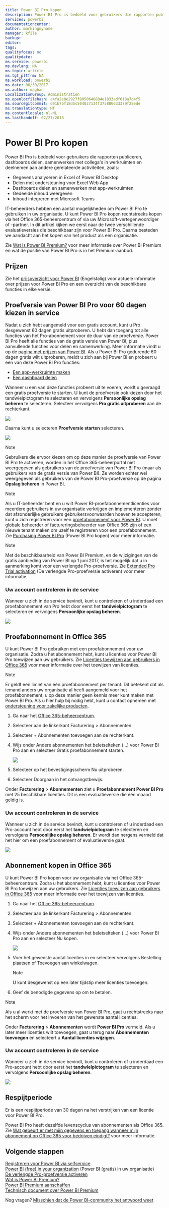 ```yaml
---
title: Power BI Pro kopen
description: Power BI Pro is bedoeld voor gebruikers die rapporten publiceren, dashboards delen, samenwerken met collega's in werkruimten en deelnemen aan andere gerelateerde activiteiten.
services: powerbi
documentationcenter: 
author: markingmyname
manager: kfile
backup: 
editor: 
tags: 
qualityfocus: no
qualitydate: 
ms.service: powerbi
ms.devlang: NA
ms.topic: article
ms.tgt_pltfrm: NA
ms.workload: powerbi
ms.date: 06/30/2017
ms.author: maghan
LocalizationGroup: Administration
ms.openlocfilehash: c4fa2e0e2927f8050648884e1833adf618a7d4f5
ms.sourcegitcommit: d91b7bf18d5c504037134f375886633379f28ede
ms.translationtype: HT
ms.contentlocale: nl-NL
ms.lasthandoff: 02/27/2018
---
```

# <a name="purchasing-power-bi-pro"></a>Power BI Pro kopen
Power BI Pro is bedoeld voor gebruikers die rapporten publiceren, dashboards delen, samenwerken met collega's in werkruimten en deelnemen aan andere gerelateerde activiteiten, zoals:

* Gegevens analyseren in Excel of Power BI Desktop
* Delen met ondersteuning voor Excel Web App
* Dashboards delen en samenwerken met app-werkruimten
* Gedeelde inhoud weergeven
* Inhoud integreren met Microsoft Teams

IT-beheerders hebben een aantal mogelijkheden om Power BI Pro te gebruiken in uw organisatie. U kunt Power BI Pro kopen rechtstreeks kopen via het Office 365-beheercentrum of via uw Microsoft-vertegenwoordiger of -partner. In dit artikel kijken we eerst naar de twee verschillende evaluatieversies die beschikbaar zijn voor Power BI Pro. Daarna besteden we aandacht aan het kopen van het product als een organisatie.

Zie [Wat is Power BI Premium?](service-premium.md) voor meer informatie over Power BI Premium en wat de positie van Power BI Pro is in het Premium-aanbod.

## <a name="pricing"></a>Prijzen
Zie het [prijsoverzicht voor Power BI](https://powerbi.microsoft.com/pricing/) (Engelstalig) voor actuele informatie over prijzen voor Power BI Pro en een overzicht van de beschikbare functies in elke versie.

## <a name="in-service-power-bi-pro-60-day-trial-for-individuals"></a>Proefversie van Power BI Pro voor 60 dagen kiezen in service
Nadat u zich hebt aangemeld voor een gratis account, kunt u Pro desgewenst 60 dagen gratis uitproberen. U hebt dan toegang tot alle functies van het Pro-abonnement voor de duur van de proefversie. Power BI Pro heeft alle functies van de gratis versie van Power BI, plus aanvullende functies voor delen en samenwerking. Meer informatie vindt u op de [pagina met prijzen van Power BI](https://powerbi.microsoft.com/pricing). Als u Power BI Pro gedurende 60 dagen gratis wilt uitproberen, meldt u zich aan bij Power BI en probeert u een van deze Power BI Pro functies:

* [Een app-werkruimte maken](service-create-distribute-apps.md)
* [Een dashboard delen](service-share-dashboards.md)

Wanneer u een van deze functies probeert uit te voeren, wordt u gevraagd een gratis proefversie te starten. U kunt de proefversie ook kiezen door het tandwielpictogram te selecteren en vervolgens **Persoonlijke opslag beheren** te selecteren. Selecteer vervolgens **Pro gratis uitproberen** aan de rechterkant.

![](media/service-admin-purchasing-power-bi-pro/powerbi-pro-trial1.png)

Daarna kunt u selecteren **Proefversie starten** selecteren.

![](media/service-admin-purchasing-power-bi-pro/powerbi-pro-trial2.png)

> [!NOTE]
> Gebruikers die ervoor kiezen om op deze manier de proefversie van Power BI Pro te activeren, worden in het Office 365-beheerportal niet weergegeven als gebruikers van de proefversie van Power BI Pro (maar als gebruikers van de gratis versie van Power BI). Ze worden echter wel weergegeven als gebruikers van de Power BI Pro-proefversie op de pagina **Opslag beheren** in Power BI.

> [!NOTE]
> Als u IT-beheerder bent en u wilt Power BI-proefabonnementlicenties voor meerdere gebruikers in uw organisatie verkrijgen en implementeren zonder dat afzonderlijke gebruikers gebruikersvoorwaarden hoeven te accepteren, kunt u zich registreren voor een [proefabonnement voor Power BI](https://portal.office.com/Signup/MainSignup15.aspx?OfferId=d59682f3-3e3b-4686-9c00-7c7c1c736085&dl=POWER_BI_PRO). U moet globale beheerder of factureringsbeheerder van Office 365 zijn of een nieuwe tenant maken om uzelf te registreren voor een proefabonnement. Zie [Purchasing Power BI Pro](service-admin-purchasing-power-bi-pro.md) (Power BI Pro kopen) voor meer informatie.

> [!NOTE]
> Met de beschikbaarheid van Power BI Premium, en de wijzigingen van de gratis aanbieding van Power BI op 1 juni 2017, is het mogelijk dat u in aanmerking komt voor een verlengde Pro-proefversie. Zie [Extended Pro Trial activation](service-extended-pro-trial.md) (De verlengde Pro-proefversie activeren) voor meer informatie.

### <a name="what-this-looks-like-within-the-service"></a>Uw account controleren in de service
Wanneer u zich in de service bevindt, kunt u controleren of u inderdaad een proefabonnement van Pro hebt door eerst het **tandwielpictogram** te selecteren en vervolgens **Persoonlijke opslag beheren**.

![](media/service-admin-purchasing-power-bi-pro/powerbi-pro-trial3.png)

## <a name="subscription-trial-in-office-365"></a>Proefabonnement in Office 365
U kunt Power BI Pro gebruiken met een proefabonnement voor uw organisatie. Zodra u het abonnement hebt, kunt u licenties voor Power BI Pro toewijzen aan uw gebruikers. Zie [Licenties toewijzen aan gebruikers in Office 365](https://support.office.com/article/Assign-or-unassign-licenses-for-Office-365-for-business-997596b5-4173-4627-b915-36abac6786dc) voor meer informatie over het toewijzen van licenties.

> [!NOTE]
> Er geldt een limiet van één proefabonnement per tenant. Dit betekent dat als iemand anders uw organisatie al heeft aangemeld voor het proefabonnement, u op deze manier geen kennis meer kunt maken met Power BI Pro. Als u hier hulp bij nodig hebt, kunt u contact opnemen met [ondersteuning voor zakelijke producten](https://support.office.microsoft.com/article/Contact-Office-365-for-business-support-Admin-Help-32a17ca7-6fa0-4870-8a8d-e25ba4ccfd4b?CorrelationId=552bbf37-214f-4202-80cb-b94240dcd671&ui=en-US&rs=en-US&ad=US#BKMK_call_support).
> 

1. Ga naar het [Office 365-beheercentrum](https://portal.office.com/admin/default.aspx).
2. Selecteer aan de linkerkant Facturering > Abonnementen.
3. Selecteer + Abonnementen toevoegen aan de rechterkant.
4. Wijs onder Andere abonnementen het beletselteken (...) voor Power BI Pro aan en selecteer Gratis proefabonnement starten.
   
    ![](media/service-admin-purchasing-power-bi-pro/organization-pro-trial1.png)
5. Selecteer op het bevestigingsscherm Nu uitproberen.
6. Selecteer Doorgaan in het ontvangstbewijs.

Onder **Facturering** > **Abonnementen** ziet u **Proefabonnement Power BI Pro** met 25 beschikbare licenties. Dit is een evaluatieversie die één maand geldig is.

### <a name="what-this-looks-like-within-the-service"></a>Uw account controleren in de service
Wanneer u zich in de service bevindt, kunt u controleren of u inderdaad een Pro-account hebt door eerst het **tandwielpictogram** te selecteren en vervolgens **Persoonlijke opslag beheren**. Er wordt dan nergens vermeld dat het hier om een proefabonnement of evaluatieversie gaat.

![](media/service-admin-purchasing-power-bi-pro/powerbi-pro3.png)

## <a name="purchase-subscription-in-office-365"></a>Abonnement kopen in Office 365
U kunt Power BI Pro kopen voor uw organisatie via het Office 365-beheercentrum. Zodra u het abonnement hebt, kunt u licenties voor Power BI Pro toewijzen aan uw gebruikers. Zie [Licenties toewijzen aan gebruikers in Office 365](https://support.office.com/article/Assign-or-unassign-licenses-for-Office-365-for-business-997596b5-4173-4627-b915-36abac6786dc) voor meer informatie over het toewijzen van licenties.

1. Ga naar het [Office 365-beheercentrum](https://portal.office.com/admin/default.aspx).
2. Selecteer aan de linkerkant Facturering > Abonnementen.
3. Selecteer + Abonnementen toevoegen aan de rechterkant.
4. Wijs onder Andere abonnementen het beletselteken (...) voor Power BI Pro aan en selecteer Nu kopen.
   
    ![](media/service-admin-purchasing-power-bi-pro/organization-pro1.png)
5. Voer het gewenste aantal licenties in en selecteer vervolgens Bestelling plaatsen of Toevoegen aan winkelwagen.
   
   > [!NOTE]
   > U kunt desgewenst op een later tijdstip meer licenties toevoegen.
   > 
   > 
6. Geef de benodigde gegevens op om te betalen.

> [!NOTE]
> Als u al werkt met de proefversie van Power BI Pro, gaat u rechtstreeks naar het scherm voor het invoeren van het gewenste aantal licenties.
> 
> 

Onder **Facturering** > **Abonnementen** wordt **Power BI Pro** vermeld. Als u later meer licenties wilt toevoegen, gaat u terug naar **Abonnementen toevoegen** en selecteert u **Aantal licenties wijzigen**.

### <a name="what-this-looks-like-within-the-service"></a>Uw account controleren in de service
Wanneer u zich in de service bevindt, kunt u controleren of u inderdaad een Pro-account hebt door eerst het **tandwielpictogram** te selecteren en vervolgens **Persoonlijke opslag beheren**.

![](media/service-admin-purchasing-power-bi-pro/powerbi-pro3.png)

## <a name="grace-period"></a>Respijtperiode
Er is een respijtperiode van 30 dagen na het verstrijken van een licentie voor Power BI Pro. 

Power BI Pro heeft dezelfde levenscyclus van abonnementen als Office 365. Zie [Wat gebeurt er met mijn gegevens en toegang wanneer mijn abonnement op Office 365 voor bedrijven eindigt?](https://support.office.com/en-us/article/What-happens-to-my-data-and-access-when-my-Office-365-for-business-subscription-ends-4436582f-211a-45ec-b72e-33647f97d8a3) voor meer informatie.

## <a name="next-steps"></a>Volgende stappen
[Registreren voor Power BI via selfservice](service-self-service-signup-for-power-bi.md)  
[Power BI (free) in your organization](service-admin-service-free-in-your-organization.md) (Power BI (gratis) in uw organisatie)  
[De verlengde Pro-proefversie activeren](service-extended-pro-trial.md)  
[Wat is Power BI Premium?](service-premium.md)  
[Power BI Premium aanschaffen](service-admin-premium-purchase.md)  
[Technisch document over Power BI Premium](https://aka.ms/pbipremiumwhitepaper)  

Nog vragen? [Misschien dat de Power BI-community het antwoord weet](http://community.powerbi.com/)

